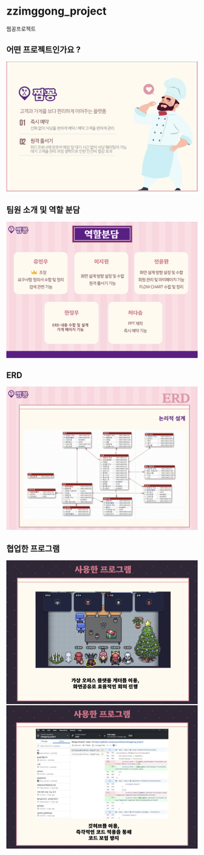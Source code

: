 # zzimggong_project
찜꽁프로젝트


## 어떤 프로젝트인가요 ? 
<img src = 'img/jjimggong.png'>

## 팀원 소개 및 역할 분담 
<img src = 'img/team.png'>

## ERD 
<img src = 'img/erd.png'>

## 협업한 프로그램 
<img src = 'img/program1.png'>
<img src = 'img/program2.png'>

